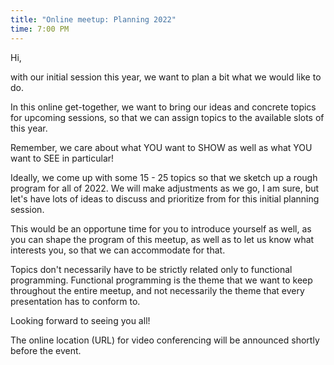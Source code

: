 ```yaml
---
title: "Online meetup: Planning 2022"
time: 7:00 PM
---
```

Hi,

with our initial session this year, we want to plan a bit what we would like to do.

In this online get-together, we want to bring our ideas and concrete topics for upcoming sessions, so that we can assign topics to the available slots of this year.

Remember, we care about what YOU want to SHOW as well as what YOU want to SEE in particular!

Ideally, we come up with some 15 - 25 topics so that we sketch up a rough program for all of 2022. We will make adjustments as we go, I am sure, but let's have lots of ideas to discuss and prioritize from for this initial planning session.

This would be an opportune time for you to introduce yourself as well, as you can shape the program of this meetup, as well as to let us know what interests you, so that we can accommodate for that.

Topics don't necessarily have to be strictly related only to functional programming. Functional programming is the theme that we want to keep throughout the entire meetup, and not necessarily the theme that every presentation has to conform to.

Looking forward to seeing you all!

The online location (URL) for video conferencing will be announced shortly before the event.
